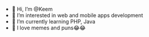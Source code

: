 - 👋 Hi, I’m @Keem
- 👀 I’m interested in web and mobile apps development 
- 🌱 I’m currently learning PHP, Java
- 💞️ I love memes and puns😂😂


<!---
Keem-M/Keem-M is a ✨ special ✨ repository because its `README.md` (this file) appears on your GitHub profile.
You can click the Preview link to take a look at your changes.
--->
